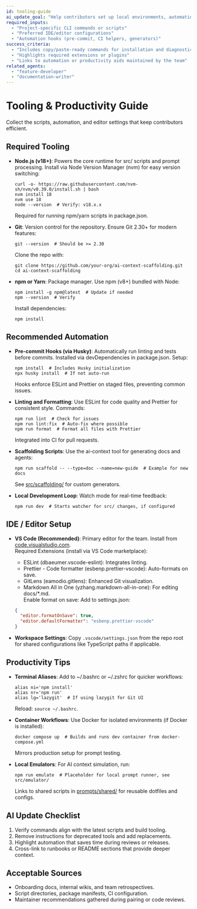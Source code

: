 ```yaml
---
id: tooling-guide
ai_update_goal: "Help contributors set up local environments, automation, and productivity tooling quickly."
required_inputs:
  - "Project-specific CLI commands or scripts"
  - "Preferred IDE/editor configurations"
  - "Automation hooks (pre-commit, CI helpers, generators)"
success_criteria:
  - "Includes copy/paste-ready commands for installation and diagnostics"
  - "Highlights required extensions or plugins"
  - "Links to automation or productivity aids maintained by the team"
related_agents:
  - "feature-developer"
  - "documentation-writer"
---
```


<!-- agent-update:start:tooling -->
# Tooling & Productivity Guide

Collect the scripts, automation, and editor settings that keep contributors efficient.

## Required Tooling
- **Node.js (v18+)**: Powers the core runtime for src/ scripts and prompt processing. Install via Node Version Manager (nvm) for easy version switching:  
  ```
  curl -o- https://raw.githubusercontent.com/nvm-sh/nvm/v0.39.0/install.sh | bash
  nvm install 18
  nvm use 18
  node --version  # Verify: v18.x.x
  ```
  Required for running npm/yarn scripts in package.json.
  
- **Git**: Version control for the repository. Ensure Git 2.30+ for modern features:  
  ```
  git --version  # Should be >= 2.30
  ```
  Clone the repo with:  
  ```
  git clone https://github.com/your-org/ai-context-scaffolding.git
  cd ai-context-scaffolding
  ```

- **npm or Yarn**: Package manager. Use npm (v8+) bundled with Node:  
  ```
  npm install -g npm@latest  # Update if needed
  npm --version  # Verify
  ```
  Install dependencies:  
  ```
  npm install
  ```

## Recommended Automation
- **Pre-commit Hooks (via Husky)**: Automatically run linting and tests before commits. Installed via devDependencies in package.json. Setup:  
  ```
  npm install  # Includes Husky initialization
  npx husky install  # If not auto-run
  ```
  Hooks enforce ESLint and Prettier on staged files, preventing common issues.

- **Linting and Formatting**: Use ESLint for code quality and Prettier for consistent style. Commands:  
  ```
  npm run lint  # Check for issues
  npm run lint:fix  # Auto-fix where possible
  npm run format  # Format all files with Prettier
  ```
  Integrated into CI for pull requests.

- **Scaffolding Scripts**: Use the ai-context tool for generating docs and agents:  
  ```
  npm run scaffold -- --type=doc --name=new-guide  # Example for new docs
  ```
  See [src/scaffolding/](src/scaffolding/) for custom generators.

- **Local Development Loop**: Watch mode for real-time feedback:  
  ```
  npm run dev  # Starts watcher for src/ changes, if configured
  ```

## IDE / Editor Setup
- **VS Code (Recommended)**: Primary editor for the team. Install from [code.visualstudio.com](https://code.visualstudio.com/).  
  Required Extensions (install via VS Code marketplace):  
  - ESLint (dbaeumer.vscode-eslint): Integrates linting.  
  - Prettier - Code formatter (esbenp.prettier-vscode): Auto-formats on save.  
  - GitLens (eamodio.gitlens): Enhanced Git visualization.  
  - Markdown All in One (yzhang.markdown-all-in-one): For editing docs/*.md.  
  Enable format on save: Add to settings.json:  
  ```json
  {
    "editor.formatOnSave": true,
    "editor.defaultFormatter": "esbenp.prettier-vscode"
  }
  ```

- **Workspace Settings**: Copy `.vscode/settings.json` from the repo root for shared configurations like TypeScript paths if applicable.

## Productivity Tips
- **Terminal Aliases**: Add to ~/.bashrc or ~/.zshrc for quicker workflows:  
  ```
  alias ni='npm install'
  alias nr='npm run'
  alias lg='lazygit'  # If using lazygit for Git UI
  ```
  Reload: `source ~/.bashrc`.

- **Container Workflows**: Use Docker for isolated environments (if Docker is installed):  
  ```
  docker compose up  # Builds and runs dev container from docker-compose.yml
  ```
  Mirrors production setup for prompt testing.

- **Local Emulators**: For AI context simulation, run:  
  ```
  npm run emulate  # Placeholder for local prompt runner, see src/emulator/
  ```
  Links to shared scripts in [prompts/shared/](prompts/shared/) for reusable dotfiles and configs.

<!-- agent-readonly:guidance -->
## AI Update Checklist
1. Verify commands align with the latest scripts and build tooling.
2. Remove instructions for deprecated tools and add replacements.
3. Highlight automation that saves time during reviews or releases.
4. Cross-link to runbooks or README sections that provide deeper context.

<!-- agent-readonly:sources -->
## Acceptable Sources
- Onboarding docs, internal wikis, and team retrospectives.
- Script directories, package manifests, CI configuration.
- Maintainer recommendations gathered during pairing or code reviews.

<!-- agent-update:end -->
